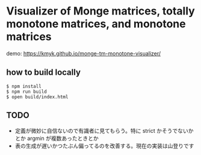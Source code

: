 # Visualizer of Monge matrices, totally monotone matrices, and monotone matrices

demo: <https://kmyk.github.io/monge-tm-monotone-visualizer/>

## how to build locally

``` console
$ npm install
$ npm run build
$ open build/index.html
```

## TODO

-   定義が微妙に自信ないので有識者に見てもらう。特に strict かそうでないかとか argmin が複数あったときとか
-   表の生成が遅いかつたぶん偏ってるのを改善する。現在の実装は山登りです
